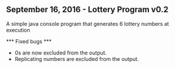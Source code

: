 September 16, 2016 - Lottery Program v0.2
------------------------------------------------------------------------
A simple java console program that generates 6 lottery numbers at execution

*** Fixed bugs *** 
* 0s are now excluded from the output.
* Replicating numbers are excluded from the output.
